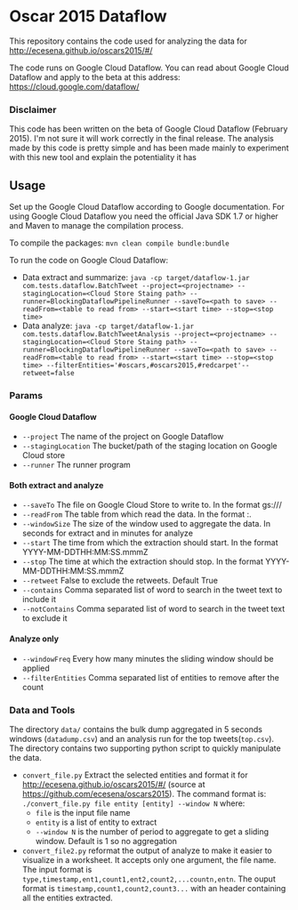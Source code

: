 # Oscar 2015 Dataflow #
This repository contains the code used for analyzing the data for http://ecesena.github.io/oscars2015/#/

The code runs on Google Cloud Dataflow. You can read about Google Cloud Dataflow and apply to the beta at 
this address: https://cloud.google.com/dataflow/

### Disclaimer ###
This code has been written on the beta of Google Cloud Dataflow (February 2015). I'm not sure it will work correctly in the final release. 
The analysis made by this code is pretty simple and has been made mainly to experiment with this new tool and explain 
the potentiality it has

## Usage ##
Set up the Google Cloud Dataflow according to Google documentation. For using Google Cloud Dataflow you need the official 
Java SDK 1.7 or higher and Maven to manage the compilation process.

To compile the packages:
`mvn clean compile bundle:bundle`

To run the code on Google Cloud Dataflow:
* Data extract and summarize:
`java -cp target/dataflow-1.jar com.tests.dataflow.BatchTweet --project=<projectname> --stagingLocation=<Cloud Store Staing path> --runner=BlockingDataflowPipelineRunner --saveTo=<path to save> --readFrom=<table to read from> --start=<start time> --stop=<stop time>`
* Data analyze:
`java -cp target/dataflow-1.jar com.tests.dataflow.BatchTweetAnalysis --project=<projectname> --stagingLocation=<Cloud Store Staing path> --runner=BlockingDataflowPipelineRunner --saveTo=<path to save> --readFrom=<table to read from> --start=<start time> --stop=<stop time> --filterEntities='#oscars,#oscars2015,#redcarpet'--retweet=false`

### Params ###
#### Google Cloud Dataflow ####
* `--project` The name of the project on Google Dataflow
* `--stagingLocation` The bucket/path of the staging location on Google Cloud store
* `--runner` The runner program

#### Both extract and analyze ####
* `--saveTo` The file on Google Cloud Store to write to. In the format gs://<bucket>/<path>
* `--readFrom` The table from which read the data. In the format <project>:<database>.<tablename>
* `--windowSize` The size of the window used to aggregate the data. In seconds for extract and in minutes for analyze
* `--start` The time from which the extraction should start. In the format YYYY-MM-DDTHH:MM:SS.mmmZ
* `--stop` The time at which the extraction should stop. In the format YYYY-MM-DDTHH:MM:SS.mmmZ
* `--retweet` False to exclude the retweets. Default True
* `--contains` Comma separated list of word to search in the tweet text to include it
* `--notContains` Comma separated list of word to search in the tweet text to exclude it

#### Analyze only ####
* `--windowFreq` Every how many minutes the sliding window should be applied
* `--filterEntities` Comma separated list of entities to remove after the count

### Data and Tools ###
The directory `data/` contains the bulk dump aggregated in 5 seconds windows (`datadump.csv`) and 
an analysis run for the top tweets(`top.csv`). The directory contains two supporting python script 
to quickly manipulate the data.
* `convert_file.py` Extract the selected entities and format it for 
http://ecesena.github.io/oscars2015/#/ (source at https://github.com/ecesena/oscars2015). 
The command format is: `./convert_file.py file entity [entity] --window N` where:
  * `file` is the input file name
  * `entity` is a list of entity to extract
  * `--window N` is the number of period to aggregate to get a sliding window. Default is 1 so no
aggregation
* `convert_file2.py` reformat the output of analyze to make it easier to visualize in a worksheet. 
It accepts only one argument, the file name. The input format is 
`type,timestamp,ent1,count1,ent2,count2,...countn,entn`. The ouput format is `timestamp,count1,count2,count3...` with an header containing all the entities extracted.
